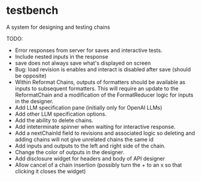 # testbench
A system for designing and testing chains

TODO:
* Error responses from server for saves and interactive tests.
* Include nested inputs in the response
* save does not always save what's displayed on screen
* Bug: load revision is enables and interact is disabled after save (should be opposite)
* Within Reformat Chains, outputs of formatters should be available as inputs to subsequent formatters. This will require an update to the ReformatChain and a modification of the FormatReducer logic for inputs in the designer.
* Add LLM specification pane (initially only for OpenAI LLMs)
* Add other LLM specification options.
* Add the ability to delete chains.
* Add inteterminate spinner when waiting for interactive response.
* Add a nextChainId field to revisions and associated logic so deleting and adding chains will not give unrelated chains the same id
* Add inputs and outputs to the left and right side of the chain.
* Change the color of outputs in the designer.
* Add disclosure widget for headers and body of API designer
* Allow cancel of a chain insertion (possibly turn the + to an x so that clicking it closes the widget)
